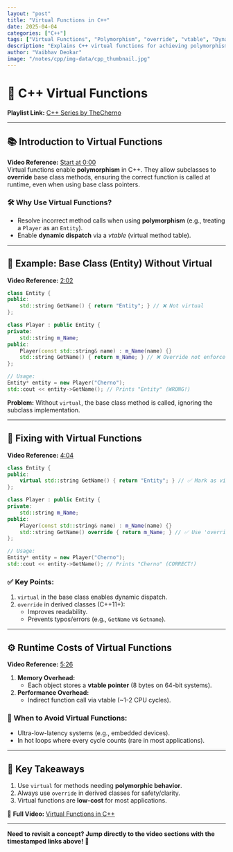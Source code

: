 ```yaml
---
layout: "post"
title: "Virtual Functions in C++"
date: 2025-04-04
categories: ["C++"]
tags: ["Virtual Functions", "Polymorphism", "override", "vtable", "Dynamic Dispatch", "Inheritance", "OOP"]
description: "Explains C++ virtual functions for achieving polymorphism, allowing derived classes to override base class methods using 'virtual' and 'override'."
author: "Vaibhav Deokar"
image: "/notes/cpp/img-data/cpp_thumbnail.jpg"
---
```

# 🎥 C++ Virtual Functions
**Playlist Link:** [C++ Series by TheCherno](https://www.youtube.com/watch?v=9RJTQmK0YPI&list=PLlrATfBNZ98dudnM48yfGUldqGD0S4FFb&index=10)  

---

## 📚 **Introduction to Virtual Functions**  
**Video Reference:** [Start at 0:00](https://youtu.be/oIV2KchSyGQ?t=0)  
Virtual functions enable **polymorphism** in C++. They allow subclasses to **override** base class methods, ensuring the correct function is called at runtime, even when using base class pointers.  

### 🛠️ **Why Use Virtual Functions?**  
- Resolve incorrect method calls when using **polymorphism** (e.g., treating a `Player` as an `Entity`).  
- Enable **dynamic dispatch** via a *vtable* (virtual method table).  

---

## 🧩 **Example: Base Class (Entity) Without Virtual**  
**Video Reference:** [2:02](https://youtu.be/oIV2KchSyGQ?t=122)  
```cpp  
class Entity {  
public:  
    std::string GetName() { return "Entity"; } // ❌ Not virtual  
};  

class Player : public Entity {  
private:  
    std::string m_Name;  
public:  
    Player(const std::string& name) : m_Name(name) {}  
    std::string GetName() { return m_Name; } // ❌ Override not enforced  
};  

// Usage:  
Entity* entity = new Player("Cherno");  
std::cout << entity->GetName(); // Prints "Entity" (WRONG!)  
```  
**Problem:** Without `virtual`, the base class method is called, ignoring the subclass implementation.  

---

## 🔄 **Fixing with Virtual Functions**  
**Video Reference:** [4:04](https://youtu.be/oIV2KchSyGQ?t=244)  
```cpp  
class Entity {  
public:  
    virtual std::string GetName() { return "Entity"; } // ✅ Mark as virtual  
};  

class Player : public Entity {  
private:  
    std::string m_Name;  
public:  
    Player(const std::string& name) : m_Name(name) {}  
    std::string GetName() override { return m_Name; } // ✅ Use 'override'  
};  

// Usage:  
Entity* entity = new Player("Cherno");  
std::cout << entity->GetName(); // Prints "Cherno" (CORRECT!)  
```  

### ✅ **Key Points:**  
1. `virtual` in the base class enables dynamic dispatch.  
2. `override` in derived classes (C++11+):  
   - Improves readability.  
   - Prevents typos/errors (e.g., `GetName` vs `Getname`).  

---

## ⚙️ **Runtime Costs of Virtual Functions**  
**Video Reference:** [5:26](https://youtu.be/oIV2KchSyGQ?t=326)  
1. **Memory Overhead:**  
   - Each object stores a **vtable pointer** (8 bytes on 64-bit systems).  
2. **Performance Overhead:**  
   - Indirect function call via vtable (~1-2 CPU cycles).  

### 🚨 **When to Avoid Virtual Functions:**  
- Ultra-low-latency systems (e.g., embedded devices).  
- In hot loops where every cycle counts (rare in most applications).  

---

## 📌 **Key Takeaways**  
1. Use `virtual` for methods needing **polymorphic behavior**.  
2. Always use `override` in derived classes for safety/clarity.  
3. Virtual functions are **low-cost** for most applications.  

🔗 **Full Video:** [Virtual Functions in C++](https://youtu.be/oIV2KchSyGQ)  

--- 

**Need to revisit a concept? Jump directly to the video sections with the timestamped links above!** 🚀
